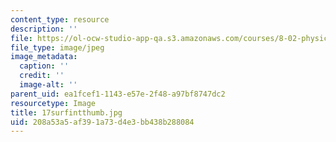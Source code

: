 ```yaml
---
content_type: resource
description: ''
file: https://ol-ocw-studio-app-qa.s3.amazonaws.com/courses/8-02-physics-ii-electricity-and-magnetism-spring-2007/208a53a5af391a73d4e3bb438b288084_17surfintthumb.jpg
file_type: image/jpeg
image_metadata:
  caption: ''
  credit: ''
  image-alt: ''
parent_uid: ea1fcef1-1143-e57e-2f48-a97bf8747dc2
resourcetype: Image
title: 17surfintthumb.jpg
uid: 208a53a5-af39-1a73-d4e3-bb438b288084
---
```

